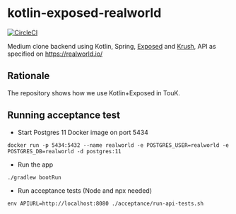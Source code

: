 # kotlin-exposed-realworld
[![CircleCI](https://circleci.com/gh/TouK/kotlin-exposed-realworld.svg?style=svg)](https://circleci.com/gh/TouK/kotlin-exposed-realworld)

Medium clone backend using Kotlin, Spring, [Exposed](https://github.com/JetBrains/Exposed) and [Krush](https://github.com/TouK/krush), API as specified on https://realworld.io/

## Rationale
The repository shows how we use Kotlin+Exposed in TouK. 

## Running acceptance test

* Start Postgres 11 Docker image on port 5434
```
docker run -p 5434:5432 --name realworld -e POSTGRES_USER=realworld -e POSTGRES_DB=realworld -d postgres:11
```

* Run the app
```
./gradlew bootRun
```

* Run acceptance tests (Node and npx needed)
```
env APIURL=http://localhost:8080 ./acceptance/run-api-tests.sh
```
